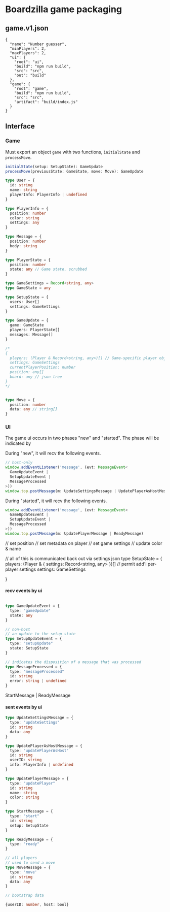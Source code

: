 # Boardzilla game packaging

## game.v1.json

```
{
  "name": "Number guesser",
  "minPlayers": 2,
  "maxPlayers": 2,
  "ui": {
    "root": "ui",
    "build": "npm run build",
    "src": "src",
    "out": "build"
  },
  "game": {
    "root": "game",
    "build": "npm run build",
    "src": "src",
    "artifact": "build/index.js"
  }
}
```

## Interface

### Game

Must export an object `game` with two functions, `initialState` and `processMove`.

```ts
initialState(setup: SetupState): GameUpdate
processMove(previousState: GameState, move: Move): GameUpdate

type User = {
  id: string
  name: string
  playerInfo: PlayerInfo | undefined
}

type PlayerInfo = {
  position: number
  color: string
  settings: any
}

type Message = {
  position: number
  body: string
}

type PlayerState = {
  position: number
  state: any // Game state, scrubbed
}

type GameSettings = Record<string, any>
type GameState = any

type SetupState = {
  users: User[]
  settings: GameSettings
}

type GameUpdate = {
  game: GameState
  players: PlayerState[]
  messages: Message[]
}

/*
{
  players: (Player & Record<string, any>)[] // Game-specific player object
  settings: GameSettings
  currentPlayerPosition: number
  position: any[]
  board: any // json tree
}
*/


type Move = {
  position: number
  data: any // string[]
}
```

### UI

The game ui occurs in two phases "new" and "started".  The phase will be indicated by

During "new", it will recv the following events.

```ts
// host-only
window.addEventListener('message', (evt: MessageEvent<
  GameUpdateEvent |
  SetupUpdateEvent |
  MessageProcessed
>))
window.top.postMessage(m: UpdateSettingsMessage | UpdatePlayerAsHostMessage | UpdatePlayerMessage | StartMessage | ReadyMessage)
```

During "started", it will recv the following events.

```ts
window.addEventListener('message', (evt: MessageEvent<
  GameUpdateEvent |
  SetupUpdateEvent |
  MessageProcessed
>))
window.top.postMessage(m: UpdatePlayerMessage | ReadyMessage)
```

// set position
// set metadata on player
// set game settings
// update color & name

// all of this is communicated back out via settings json
type SetupState = {
  players: (Player & { settings: Record<string, any> })[] // permit add'l per-player settings
  settings: GameSettings

}

#### recv events by ui
```ts

type GameUpdateEvent = {
  type: "gameUpdate"
  state: any
}

// non-host
// an update to the setup state
type SetupUpdateEvent = {
  type: "setupUpdate"
  state: SetupState
}

// indicates the disposition of a message that was processed
type MessageProcessed = {
  type: "messageProcessed"
  id: string
  error: string | undefined
}
```

StartMessage | ReadyMessage

#### sent events by ui

```ts
type UpdateSettingsMessage = {
  type: "updateSettings"
  id: string
  data: any
}

type UpdatePlayerAsHostMessage = {
  type: "updatePlayerAsHost"
  id: string
  userID: string
  info: PlayerInfo | undefined
}

type UpdatePlayerMessage = {
  type: "updatePlayer"
  id: string
  name: string
  color: string
}

type StartMessage = {
  type: "start"
  id: string
  setup: SetupState
}

type ReadyMessage = {
  type: "ready"
}

// all players
// used to send a move
type MoveMessage = {
  type: 'move'
  id: string
  data: any
}

// bootstrap data

{userID: number, host: bool}
```
